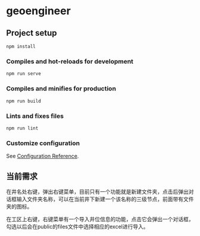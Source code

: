 # geoengineer

## Project setup
```
npm install
```

### Compiles and hot-reloads for development
```
npm run serve
```

### Compiles and minifies for production
```
npm run build
```

### Lints and fixes files
```
npm run lint
```

### Customize configuration
See [Configuration Reference](https://cli.vuejs.org/config/).

## 当前需求

在井名处右键，弹出右键菜单，目前只有一个功能就是新建文件夹，点击后弹出对话框输入文件夹名称，可以在当前井下新建一个该名称的三级节点，前面带有文件夹的图标。

在工区上右键，右键菜单有一个导入井位信息的功能，点击它会弹出一个对话框，勾选以后会在public的files文件中选择相应的excel进行导入。